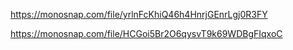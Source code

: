 https://monosnap.com/file/yrlnFcKhiQ46h4HnrjGEnrLgj0R3FY


<!-- todo  Силка на скрін працюючого Дебагера-->

https://monosnap.com/file/HCGoi5Br2O6qysvT9k69WDBgFIqxoC